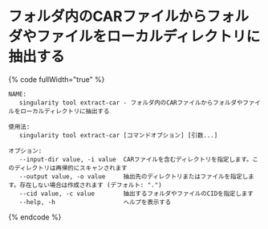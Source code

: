 # フォルダ内のCARファイルからフォルダやファイルをローカルディレクトリに抽出する

{% code fullWidth="true" %}
```
NAME:
   singularity tool extract-car - フォルダ内のCARファイルからフォルダやファイルをローカルディレクトリに抽出する

使用法:
   singularity tool extract-car [コマンドオプション] [引数...]

オプション:
   --input-dir value, -i value  CARファイルを含むディレクトリを指定します。このディレクトリは再帰的にスキャンされます
   --output value, -o value     抽出先のディレクトリまたはファイルを指定します。存在しない場合は作成されます (デフォルト: ".")
   --cid value, -c value        抽出するフォルダやファイルのCIDを指定します
   --help, -h                   ヘルプを表示する
```
{% endcode %}